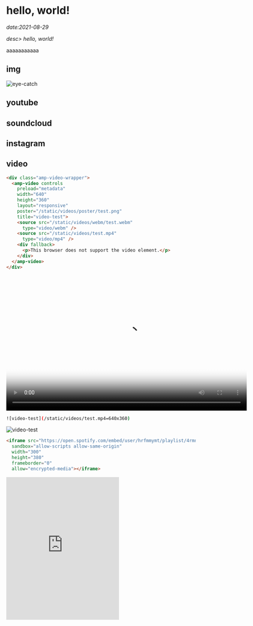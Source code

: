 # hello, world!

*date:2021-08-29*

*desc> hello, world!*

aaaaaaaaaaa

## img
![eye-catch](public/img/post/20210829_01.jpg=780x1040)

## youtube

## soundcloud

## instagram

## video
```html
<div class="amp-video-wrapper">
  <amp-video controls
    preload="metadata"
    width="640"
    height="360"
    layout="responsive"
    poster="/static/videos/poster/test.png"
    title="video-test">
    <source src="/static/videos/webm/test.webm"
      type="video/webm" />
    <source src="/static/videos/test.mp4"
      type="video/mp4" />
    <div fallback>
      <p>This browser does not support the video element.</p>
    </div>
  </amp-video>
</div>
```

<div class="video-wrapper">
  <video controls
    preload="metadata"
    width="640"
    height="360"
    layout="responsive"
    poster="/static/videos/poster/test.png"
    title="video-test">
    <source src="/static/videos/webm/test.webm"
      type="video/webm" />
    <source src="/static/videos/test.mp4"
      type="video/mp4" />
    <div fallback>
      This browser does not support the video element.
    </div>
  </video>
</div>

```sh
![video-test](/static/videos/test.mp4=640x360)
```
![video-test](/static/videos/test.mp4=640x360)

```html
<iframe src="https://open.spotify.com/embed/user/hrfmmymt/playlist/4rmnvhEv080DI0AX0XqfqD"
  sandbox="allow-scripts allow-same-origin"
  width="300"
  height="380"
  frameborder="0"
  allow="encrypted-media"></iframe>
```

<iframe src="https://open.spotify.com/embed/user/hrfmmymt/playlist/4rmnvhEv080DI0AX0XqfqD"
  sandbox="allow-scripts allow-same-origin"
  width="300"
  height="380"
  frameborder="0"
  allow="encrypted-media"></iframe>